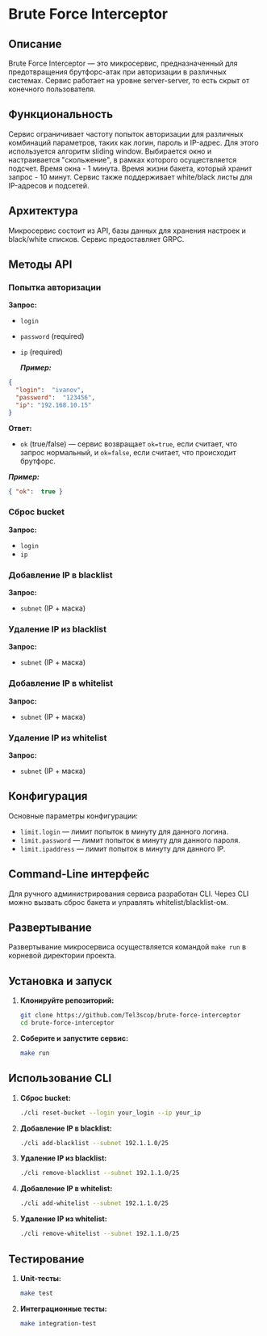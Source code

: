  # Brute Force Interceptor

## Описание

Brute Force Interceptor — это микросервис, предназначенный для предотвращения брутфорс-атак при авторизации в различных системах. Сервис работает на уровне server-server, то есть скрыт от конечного пользователя.

## Функциональность

Сервис ограничивает частоту попыток авторизации для различных комбинаций параметров, таких как логин, пароль и IP-адрес. Для этого используется алгоритм sliding window. Выбирается окно и настраивается "скольжение", в рамках которого осуществляется подсчет. Время окна - 1 минута. Время жизни бакета, который хранит запрос - 10 минут. Сервис также поддерживает white/black листы для IP-адресов и подсетей.

## Архитектура

Микросервис состоит из API, базы данных для хранения настроек и black/white списков. Сервис предоставляет GRPC.

## Методы API

### Попытка авторизации

**Запрос:**
- `login`
- `password` (required)
- `ip` (required)


  ***Пример:***
```json
{ 
  "login":  "ivanov",
  "password":  "123456",
  "ip": "192.168.10.15"
}
```

**Ответ:**
- `ok` (true/false) — сервис возвращает `ok=true`, если считает, что запрос нормальный, и `ok=false`, если считает, что происходит брутфорс.

***Пример:***
```json
{ "ok":  true }
```

### Сброс bucket

**Запрос:**
- `login`
- `ip`

### Добавление IP в blacklist

**Запрос:**
- `subnet` (IP + маска)

### Удаление IP из blacklist

**Запрос:**
- `subnet` (IP + маска)

### Добавление IP в whitelist

**Запрос:**
- `subnet` (IP + маска)

### Удаление IP из whitelist

**Запрос:**
- `subnet` (IP + маска)

## Конфигурация

Основные параметры конфигурации:
- `limit.login` — лимит попыток в минуту для данного логина.
- `limit.password` — лимит попыток в минуту для данного пароля.
- `limit.ipaddress` — лимит попыток в минуту для данного IP.

## Command-Line интерфейс

Для ручного администрирования сервиса разработан CLI. 
Через CLI можно вызвать сброс бакета и управлять whitelist/blacklist-ом.

## Развертывание

Развертывание микросервиса осуществляется командой `make run` в корневой директории проекта.

## Установка и запуск

1. **Клонируйте репозиторий:**
   ```sh
   git clone https://github.com/Tel3scop/brute-force-interceptor
   cd brute-force-interceptor
   ```

2. **Соберите и запустите сервис:**
   ```sh
   make run
   ```

## Использование CLI

1. **Сброс bucket:**
   ```sh
   ./cli reset-bucket --login your_login --ip your_ip
   ```

2. **Добавление IP в blacklist:**
   ```sh
   ./cli add-blacklist --subnet 192.1.1.0/25
   ```

3. **Удаление IP из blacklist:**
   ```sh
   ./cli remove-blacklist --subnet 192.1.1.0/25
   ```

4. **Добавление IP в whitelist:**
   ```sh
   ./cli add-whitelist --subnet 192.1.1.0/25
   ```

5. **Удаление IP из whitelist:**
   ```sh
   ./cli remove-whitelist --subnet 192.1.1.0/25
   ```

## Тестирование

1. **Unit-тесты:**
   ```sh
   make test
   ```

2. **Интеграционные тесты:**
   ```sh
   make integration-test
   ```
